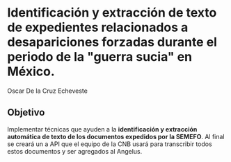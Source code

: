 # Identificación y extracción de texto de expedientes relacionados a desapariciones forzadas durante el periodo de la "guerra sucia" en México.
Oscar De la Cruz Echeveste

## Objetivo
 Implementar técnicas que ayuden a la __identificación y extracción automática de texto de los documentos expedidos por la SEMEFO__. Al final se creará un a API que el equipo de la CNB usará para transcribir todos estos documentos y ser agregados al Angelus.
 
 
